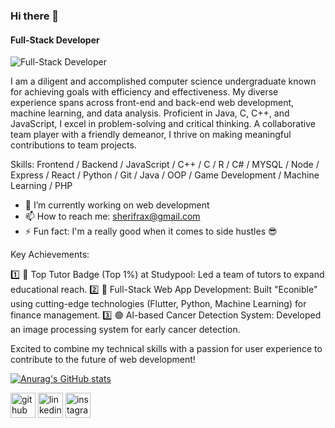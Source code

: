 ### Hi there 👋


#### Full-Stack Developer
![Full-Stack Developer](https://media.licdn.com/dms/image/D4D16AQEykIxmKVmxQw/profile-displaybackgroundimage-shrink_350_1400/0/1715452789972?e=1721260800&v=beta&t=2gzDKvF70wLX6THpTO7LTxdinBwv13NtUB4N6GRwZJA)

I am a diligent and accomplished computer science undergraduate known for achieving goals with efficiency and effectiveness. My diverse experience spans across front-end and back-end web development, machine learning, and data analysis. Proficient in Java, C, C++, and JavaScript, I excel in problem-solving and critical thinking. A collaborative team player with a friendly demeanor, I thrive on making meaningful contributions to team projects.

Skills: Frontend / Backend / JavaScript / C++ / C / R / C# / MYSQL / Node / Express / React / Python / Git  / Java / OOP / Game Development / Machine Learning /  PHP

- 🔭 I’m currently working on web development 
- 📫 How to reach me: sherifrax@gmail.com 
- ⚡ Fun fact: I'm a really good when it comes to side hustles 😎 


Key Achievements:

1️⃣ 🔵 Top Tutor Badge (Top 1%) at Studypool: Led a team of tutors to expand educational reach.
2️⃣ 🔴 Full-Stack Web App Development: Built "Econible" using cutting-edge technologies (Flutter, Python, Machine Learning) for finance management.
3️⃣ 🟢 AI-based Cancer Detection System: Developed an image processing system for early cancer detection.

Excited to combine my technical skills with a passion for user experience to contribute to the future of web development!

[![Anurag's GitHub stats](https://github-readme-stats.vercel.app/api?username=Sherifrax)](https://github.com/anuraghazra/github-readme-stats)

[<img src='https://cdn.jsdelivr.net/npm/simple-icons@3.0.1/icons/github.svg' alt='github' height='40'>](https://github.com/Sherifrax)  [<img src='https://cdn.jsdelivr.net/npm/simple-icons@3.0.1/icons/linkedin.svg' alt='linkedin' height='40'>](https://www.linkedin.com/in/https://www.linkedin.com/in/sherifrax//)  [<img src='https://cdn.jsdelivr.net/npm/simple-icons@3.0.1/icons/instagram.svg' alt='instagram' height='40'>](https://www.instagram.com/https://www.instagram.com/sherifrax//)  










